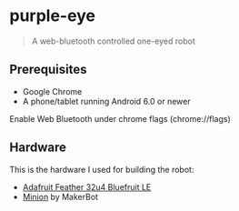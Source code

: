 purple-eye
==========

> A web-bluetooth controlled one-eyed robot

## Prerequisites

* Google Chrome
* A phone/tablet running Android 6.0 or newer

Enable Web Bluetooth under chrome flags (chrome://flags)

## Hardware

This is the hardware I used for building the robot:

* [Adafruit Feather 32u4 Bluefruit LE](https://www.adafruit.com/product/2829) 
* [Minion](http://www.thingiverse.com/thing:39263) by MakerBot

